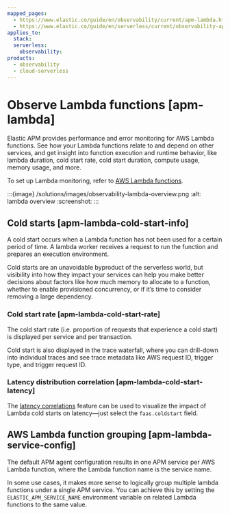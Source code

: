```yaml
---
mapped_pages:
  - https://www.elastic.co/guide/en/observability/current/apm-lambda.html
  - https://www.elastic.co/guide/en/serverless/current/observability-apm-observe-lambda-functions.html
applies_to:
  stack:
  serverless:
    observability:
products:
  - observability
  - cloud-serverless
---
```


# Observe Lambda functions [apm-lambda]

Elastic APM provides performance and error monitoring for AWS Lambda functions. See how your Lambda functions relate to and depend on other services, and get insight into function execution and runtime behavior, like lambda duration, cold start rate, cold start duration, compute usage, memory usage, and more.

To set up Lambda monitoring, refer to [AWS Lambda functions](/solutions/observability/apm/monitor-aws-lambda-functions.md).

:::{image} /solutions/images/observability-lambda-overview.png
:alt: lambda overview
:screenshot:
:::

## Cold starts [apm-lambda-cold-start-info]

A cold start occurs when a Lambda function has not been used for a certain period of time. A lambda worker receives a request to run the function and prepares an execution environment.

Cold starts are an unavoidable byproduct of the serverless world, but visibility into how they impact your services can help you make better decisions about factors like how much memory to allocate to a function, whether to enable provisioned concurrency, or if it’s time to consider removing a large dependency.

### Cold start rate [apm-lambda-cold-start-rate]

The cold start rate (i.e. proportion of requests that experience a cold start) is displayed per service and per transaction.

Cold start is also displayed in the trace waterfall, where you can drill-down into individual traces and see trace metadata like AWS request ID, trigger type, and trigger request ID.

### Latency distribution correlation [apm-lambda-cold-start-latency]

The [latency correlations](/solutions/observability/apm/find-transaction-latency-failure-correlations.md) feature can be used to visualize the impact of Lambda cold starts on latency—​just select the `faas.coldstart` field.

## AWS Lambda function grouping [apm-lambda-service-config]

The default APM agent configuration results in one APM service per AWS Lambda function, where the Lambda function name is the service name.

In some use cases, it makes more sense to logically group multiple lambda functions under a single APM service. You can achieve this by setting the `ELASTIC_APM_SERVICE_NAME` environment variable on related Lambda functions to the same value.